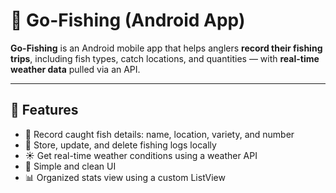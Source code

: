 # 🎣 Go-Fishing (Android App)

**Go-Fishing** is an Android mobile app that helps anglers **record their fishing trips**, including fish types, catch locations, and quantities — with **real-time weather data** pulled via an API.

---

## 📱 Features

- 📌 Record caught fish details: name, location, variety, and number
- 📂 Store, update, and delete fishing logs locally
- ☀️ Get real-time weather conditions using a weather API
- 🧭 Simple and clean UI
- 📊 Organized stats view using a custom ListView
